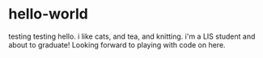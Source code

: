 # hello-world
testing testing
hello. i like cats, and tea, and knitting. i'm a LIS student and about to graduate! Looking forward to playing with code on here.
